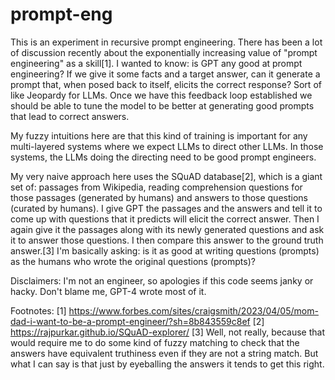 # prompt-eng

This is an experiment in recursive prompt engineering. There has been a lot of discussion recently about the exponentially increasing value of "prompt engineering" as a skill[1]. I wanted to know: is GPT any good at prompt engineering? If we give it some facts and a target answer, can it generate a prompt that, when posed back to itself, elicits the correct response? Sort of like Jeopardy for LLMs. Once we have this feedback loop established we should be able to tune the model to be better at generating good prompts that lead to correct answers.

My fuzzy intuitions here are that this kind of training is important for any multi-layered systems where we expect LLMs to direct other LLMs. In those systems, the LLMs doing the directing need to be good prompt engineers.

My very naive approach here uses the SQuAD database[2], which is a giant set of: passages from Wikipedia, reading comprehension questions for those passages (generated by humans) and answers to those questions (curated by humans). I give GPT the passages and the answers and tell it to come up with questions that it predicts will elicit the correct answer. Then I again give it the passages along with its newly generated questions and ask it to answer those questions. I then compare this answer to the ground truth answer.[3] I'm basically asking: is it as good at writing questions (prompts) as the humans who wrote the original questions (prompts)?

Disclaimers:
I'm not an engineer, so apologies if this code seems janky or hacky.
Don't blame me, GPT-4 wrote most of it.

Footnotes:
[1] https://www.forbes.com/sites/craigsmith/2023/04/05/mom-dad-i-want-to-be-a-prompt-engineer/?sh=8b843559c8ef
[2] https://rajpurkar.github.io/SQuAD-explorer/
[3] Well, not really, because that would require me to do some kind of fuzzy matching to check that the answers have equivalent truthiness even if they are not a string match. But what I can say is that just by eyeballing the answers it tends to get this right.
